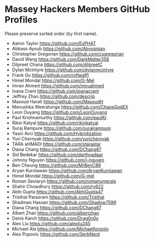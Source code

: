 # Massey Hackers Members GitHub Profiles
Please preserve sorted order (by first name).

- Aaron Taylor https://github.com/ExPHAT
- Abbass Ayoub https://github.com/Abyssinian
- Christopher Gregorian https://github.com/csgregorian
- David Wang https://github.com/DarkMatter358
- Dilpreet Chana https://github.com/dilpreetC
- Dylan McIntyre https://github.com/dylanmcintyre
- Frank Gu https://github.com/roflwaffl
- Himel Mondal https://github.com/G-Mel
- Imran Ahmed https://github.com/imruahmed
- Ioana Crant https://github.com/ioanacrant
- Jeffrey Zhao https://github.com/descrip
- Masoud Harati https://github.com/MasoudH
- Menushka Weeratunga https://github.com/ChaosGodEX
- Leon Ouyang https://github.com/LeonOuyang
- Paul Krishnamurthy https://github.com/paulKr
- Rikin Katyal https://github.com/rikinkatyal
- Suraj Rampure https://github.com/surajrampure
- Yasin Avci https://github.com/Hybridization
- Yuri Chernyak https://github.com/yurichernyak
- TARA aHMADI https://github.com/starastar
- Diana Chang https://github.com/DChang87
- Sid Bedekar https://github.com/darthvadaar
- Johnny Nguyen https://github.com/j-nguyen
- Ben Cheung https://github.com/MrBenC88
- Aryan Kurniawan https://github.com/AryanKurniawan
- Himel Mondal https://github.com/G-mel
- Roman Seviaryn https://github.com/romanumerals
- Shahir Chowdhury https://github.com/ry622
- Abhi Gupta https://github.com/AbhiGupta47
- Tristhal Parasram https://github.com/Tristhal
- Shadman Hassan https://github.com/Shadow7599
- Diana Chang https://github.com/DChang87
- Albert Zhan https://github.com/albertzhan
- Denis Karch https://github.com/Drag0n0x
- Alex Liu https://github.com/alexliu245
- Michael Ala https://github.com/Michaelfonzolo
- Alex Popovic https://github.com/SerbNerd
